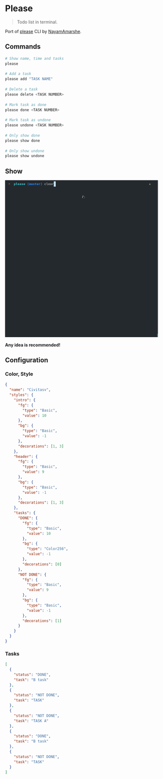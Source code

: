 # Please

> Todo list in terminal.

Port of [please](https://github.com/NayamAmarshe/please) CLI by [NayamAmarshe](https://github.com/NayamAmarshe).

## Commands

```bash
# Show name, time and tasks
please

# Add a task
please add "TASK NAME"

# Delete a task
please delete <TASK NUMBER>

# Mark task as done
please done <TASK NUMBER>

# Mark task as undone
please undone <TASK NUMBER>

# Only show done
please show done

# Only show undone
please show undone
```

## Show

![demo](images/demo.gif)

**Any idea is recommended!**

## Configuration

### Color, Style

```json
{
  "name": "Civitasv",
  "styles": {
    "intro": {
      "fg": {
        "type": "Basic",
        "value": 10
      },
      "bg": {
        "type": "Basic",
        "value": -1
      },
      "decorations": [1, 3]
    },
    "header": {
      "fg": {
        "type": "Basic",
        "value": 9
      },
      "bg": {
        "type": "Basic",
        "value": -1
      },
      "decorations": [1, 3]
    },
    "tasks": {
      "DONE": {
        "fg": {
          "type": "Basic",
          "value": 10
        },
        "bg": {
          "type": "Color256",
          "value": -1
        },
        "decorations": [0]
      },
      "NOT DONE": {
        "fg": {
          "type": "Basic",
          "value": 9
        },
        "bg": {
          "type": "Basic",
          "value": -1
        },
        "decorations": [1]
      }
    }
  }
}
```

### Tasks

```json
[
  {
    "status": "DONE",
    "task": "B task"
  },
  {
    "status": "NOT DONE",
    "task": "TASK"
  },
  {
    "status": "NOT DONE",
    "task": "TASK A"
  },
  {
    "status": "DONE",
    "task": "B task"
  },
  {
    "status": "NOT DONE",
    "task": "TASK"
  }
]
```
